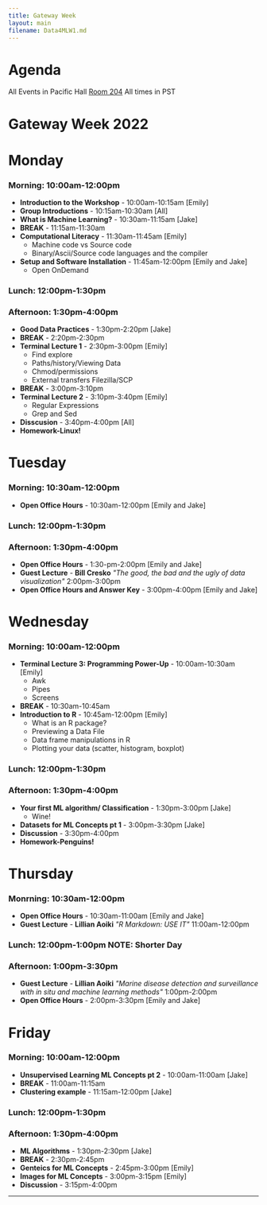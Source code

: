 ```yaml
---
title: Gateway Week
layout: main
filename: Data4MLW1.md
--- 
```


# Agenda
All Events in Pacific Hall [Room 204](https://map.uoregon.edu/e874ae0dd)
All times in PST
# Gateway Week 2022

# Monday
### **Morning**: 10:00am-12:00pm
* **Introduction to the Workshop** - 10:00am-10:15am [Emily]
* **Group Introductions** - 10:15am-10:30am [All]
* **What is Machine Learning?** - 10:30am-11:15am [Jake]
* **BREAK** - 11:15am-11:30am
* **Computational Literacy** - 11:30am-11:45am [Emily]
  - Machine code vs Source code
  - Binary/Ascii/Source code languages and the compiler 
* **Setup and Software Installation** - 11:45am-12:00pm [Emily and Jake]
  - Open OnDemand
### Lunch: 12:00pm-1:30pm
### Afternoon: 1:30pm-4:00pm
* **Good Data Practices** - 1:30pm-2:20pm [Jake]
* **BREAK** - 2:20pm-2:30pm   
* **Terminal Lecture 1** - 2:30pm-3:00pm [Emily]
  - Find explore
  - Paths/history/Viewing Data
  - Chmod/permissions 
  - External transfers Filezilla/SCP
* **BREAK** - 3:00pm-3:10pm
* **Terminal Lecture 2** - 3:10pm-3:40pm [Emily]
   - Regular Expressions
   - Grep and Sed
* **Disscusion** - 3:40pm-4:00pm [All]
* **Homework-Linux!**
# Tuesday 
### **Morning**: 10:30am-12:00pm
* **Open Office Hours** - 10:30am-12:00pm [Emily and Jake]
### Lunch: 12:00pm-1:30pm
### **Afternoon**: 1:30pm-4:00pm
* **Open Office Hours** - 1:30-pm-2:00pm [Emily and Jake]
* **Guest Lecture** - **Bill Cresko** *"The good, the bad and the ugly of data visualization"* 2:00pm-3:00pm
* **Open Office Hours and Answer Key** - 3:00pm-4:00pm [Emily and Jake]

# Wednesday
### **Morning**: 10:00am-12:00pm
* **Terminal Lecture 3: Programming Power-Up** - 10:00am-10:30am [Emily]
  - Awk
  - Pipes
  - Screens
* **BREAK** - 10:30am-10:45am 
* **Introduction to R** - 10:45am-12:00pm [Emily]
  - What is an R package?
  - Previewing a Data File
  - Data frame manipulations in R
  - Plotting your data (scatter, histogram, boxplot)
### Lunch: 12:00pm-1:30pm
### Afternoon: 1:30pm-4:00pm
* **Your first ML algorithm/ Classification** -  1:30pm-3:00pm [Jake]
  - Wine!
* **Datasets for ML Concepts pt 1** - 3:00pm-3:30pm [Jake]
* **Discussion** - 3:30pm-4:00pm
* **Homework-Penguins!**

# Thursday 
### Monrning: 10:30am-12:00pm
* **Open Office Hours** - 10:30am-11:00am [Emily and Jake]
* **Guest Lecture** - **Lillian Aoiki** *"R Markdown: USE IT"* 11:00am-12:00pm
### Lunch: 12:00pm-1:00pm NOTE: Shorter Day
### **Afternoon**: 1:00pm-3:30pm
* **Guest Lecture** - **Lillian Aoiki** *"Marine disease detection and surveillance with in situ and machine learning methods"* 1:00pm-2:00pm
* **Open Office Hours** - 2:00pm-3:30pm [Emily and Jake]

# Friday
### **Morning**: 10:00am-12:00pm
* **Unsupervised Learning ML Concepts pt 2** - 10:00am-11:00am [Jake]
* **BREAK** - 11:00am-11:15am
* **Clustering example** - 11:15am-12:00pm [Jake]
### Lunch: 12:00pm-1:30pm
### **Afternoon**: 1:30pm-4:00pm
* **ML Algorithms** - 1:30pm-2:30pm [Jake]
* **BREAK** - 2:30pm-2:45pm 
* **Genteics for ML Concepts** - 2:45pm-3:00pm [Emily]
* **Images for ML Concepts** - 3:00pm-3:15pm [Emily]
* **Discussion** - 3:15pm-4:00pm 

***

